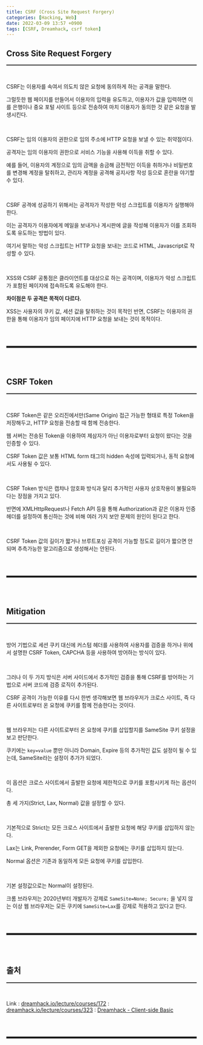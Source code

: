 ```yaml
---
title: CSRF (Cross Site Request Forgery)
categories: [Hacking, Web]
date: 2022-03-09 13:57 +0900
tags: [CSRF, Dreamhack, csrf token]
---
```


## Cross Site Request Forgery
<hr style="border-top: 1px solid;"><br>

CSRF는 이용자를 속여서 의도치 않은 요청에 동의하게 하는 공격을 말한다. 

그럴듯한 웹 페이지를 만들어서 이용자의 입력을 유도하고, 이용자가 값을 입력하면 이를 은행이나 중요 포털 사이트 등으로 전송하여 마치 이용자가 동의한 것 같은 요청을 발생시킨다.

<br>

CSRF는 임의 이용자의 권한으로 임의 주소에 HTTP 요청을 보낼 수 있는 취약점이다. 

공격자는 임의 이용자의 권한으로 서비스 기능을 사용해 이득을 취할 수 있다. 

예를 들어, 이용자의 계정으로 임의 금액을 송금해 금전적인 이득을 취하거나 비밀번호를 변경해 계정을 탈취하고, 관리자 계정을 공격해 공지사항 작성 등으로 혼란을 야기할 수 있다.

<br>

CSRF 공격에 성공하기 위해서는 공격자가 작성한 악성 스크립트를 이용자가 실행해야 한다. 

이는 공격자가 이용자에게 메일을 보내거나 게시판에 글을 작성해 이용자가 이를 조회하도록 유도하는 방법이 있다. 

여기서 말하는 악성 스크립트는 HTTP 요청을 보내는 코드로 HTML, Javascript로 작성할 수 있다.

<br>

XSS와 CSRF 공통점은 클라이언트를 대상으로 하는 공격이며, 이용자가 악성 스크립트가 포함된 페이지에 접속하도록 유도해야 한다.

**차이점은 두 공격은 목적이 다르다.**

XSS는 사용자의 쿠키 값, 세션 값을 탈취하는 것이 목적인 반면, CSRF는 이용자의 권한을 통해 이용자가 임의 페이지에 HTTP 요청을 보내는 것이 목적이다.

<br><br>
<hr style="border: 2px solid;">
<br><br>

## CSRF Token
<hr style="border-top: 1px solid;"><br>

CSRF Token은 같은 오리진에서만(Same Origin) 접근 가능한 형태로 특정 Token을 저장해두고, HTTP 요청을 전송할 때 함께 전송한다.

웹 서버는 전송된 Token을 이용하여 제삼자가 아닌 이용자로부터 요청이 왔다는 것을 인증할 수 있다.

CSRF Token 값은 보통 HTML form 태그의 hidden 속성에 입력되거나, 동적 요청에서도 사용될 수 있다.

<br>

CSRF Token 방식은 캡챠나 암호화 방식과 달리 추가적인 사용자 상호작용이 불필요하다는 장점을 가지고 있다.

반면에 XMLHttpRequest나 Fetch API 등을 통해 Authorization과 같은 이용자 인증 헤더를 설정하여 통신하는 것에 비해 여러 가지 보안 문제의 원인이 된다고 한다.

<br>

CSRF Token 값의 길이가 짧거나 브루트포싱 공격이 가능할 정도로 길이가 짧으면 안되며 추측가능한 알고리즘으로 생성해서는 안된다.

<br><br>
<hr style="border: 2px solid;">
<br><br>

## Mitigation
<hr style="border-top: 1px solid;"><br>

방어 기법으로 세션 쿠키 대신에 커스텀 헤더를 사용하여 사용자를 검증을 하거나 위에서 설명한 CSRF Token, CAPCHA 등을 사용하여 방어하는 방식이 있다.

<br>

그러나 이 두 가지 방식은 서버 사이드에서 추가적인 검증을 통해 CSRF를 방어하는 기법으로 서버 코드에 검증 로직이 추가된다.

CSRF 공격이 가능한 이유를 다시 한번 생각해보면 웹 브라우저가 크로스 사이트, 즉 다른 사이트로부터 온 요청에 쿠키를 함께 전송한다는 것이다.

<br>

웹 브라우저는 다른 사이트로부터 온 요청에 쿠키를 삽입할지를 SameSite 쿠키 설정을 보고 판단한다.

쿠키에는 ```key=value``` 뿐만 아니라 Domain, Expire 등의 추가적인 값도 설정이 될 수 있는데, SameSite라는 설정이 추가가 되었다.

<br>

이 옵션은 크로스 사이트에서 출발한 요청에 제한적으로 쿠키를 포함시키게 하는 옵션이다.

총 세 가지(Strict, Lax, Normal) 값을 설정할 수 있다.

<br>

기본적으로 Strict는 모든 크로스 사이트에서 출발한 요청에 해당 쿠키를 삽입하지 않는다.

Lax는 Link, Prerender, Form GET을 제외한 요청에는 쿠키를 삽입하지 않는다.

Normal 옵션은 기존과 동일하게 모든 요청에 쿠키를 삽입한다.

<br>

기본 설정값으로는 Normal이 설정된다.

크롬 브라우저는 2020년부터 개발자가 강제로 ```SameSite=None; Secure;``` 을 넣지 않는 이상 웹 브라우저는 모든 쿠키에 ```SameSite=Lax```를 강제로 적용하고 있다고 한다.

<br><br>
<hr style="border: 2px solid;">
<br><br>

## 출처
<hr style="border-top: 1px solid;"><br>

Link
: <a href="https://dreamhack.io/lecture/courses/172" target="_blank">dreamhack.io/lecture/courses/172</a>
: <a href="https://dreamhack.io/lecture/courses/323" target="_blank">dreamhack.io/lecture/courses/323</a>
: <a href="https://learn.dreamhack.io/7#20" target="_blank">Dreamhack - Client-side Basic</a>

<br><br>
<hr style="border: 2px solid;">
<br><br>
